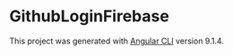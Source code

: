 # GithubLoginFirebase

This project was generated with [Angular CLI](https://github.com/angular/angular-cli) version 9.1.4.


